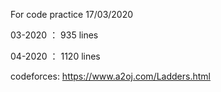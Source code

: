 For code practice
17/03/2020

03-2020 ： 935  lines

04-2020 ： 1120 lines


codeforces: https://www.a2oj.com/Ladders.html
